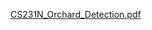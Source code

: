 [CS231N_Orchard_Detection.pdf](https://github.com/SolomonKim3/CS231N-Orchard-Detection/files/7392710/CS231N_Orchard_Detection.pdf)
